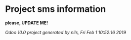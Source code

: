 # Project sms information

**please, UPDATE ME!**

*Odoo 10.0 project generated by nils, Fri Feb  1 10:52:16 2019*